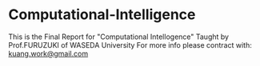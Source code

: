 # Computational-Intelligence
This is the Final Report for "Computational Intellogence" Taught by Prof.FURUZUKI of WASEDA University
For more info please contract with: kuang.work@gmail.com
